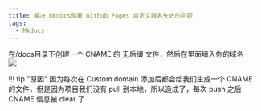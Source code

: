 ```yaml
---
title: 解决 mkdocs部署 Github Pages 自定义域名失效的问题
tags:
  - Mkdocs
---
```


在/docs目录下创建一个 CNAME 的 无后缀 文件，然后在里面填入你的域名  
![](https://s1.imagehub.cc/images/2024/02/02/d23082e5d3ebb839dba8b589a1cb5b7c.png)

!!! tip "原因"
    因为每次在 Custom domain 添加后都会给我们生成一个 CNAME 的文件，但是因为项目我们没有 pull 到本地，所以造成了，每次 push 之后 CNAME 信息被 clear 了


